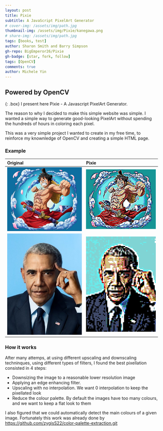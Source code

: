 ```yaml
---
layout: post
title: Pixie
subtitle: A JavaScript PixelArt Generator
# cover-img: /assets/img/path.jpg
thumbnail-img: /assets/img/Pixie/kanegawa.png
# share-img: /assets/img/path.jpg
tags: [books, test]
author: Sharon Smith and Barry Simpson
gh-repo: BigEmperor26/Pixie
gh-badge: [star, fork, follow]
tags: [OpenCV]
comments: true
author: Michele Yin
---
```


## Powered by OpenCV

{: .box}
I present here Pixie - A Javascript PixelArt Generator. 

The reason to why I decided to make this simple website was simple. I wanted a simple way to generate good-looking PixelArt without spending the hundreds of hours in coloring each pixel.


This was a very simple project I wanted to create in my free time, to reinforce my knownledge of OpenCV and creating a simple HTML page.

### Example
|Original|Pixie|
|:---|:---|
|![Image](../assets/img/Pixie/img.png)|![Image](../assets/img/Pixie/luffy-5px.png)|
|![Image](../assets/img/Pixie/obama.jpeg)|![Image](../assets/img/Pixie/Obama%20pix.png)|
### How it works


After many attemps, at using different upscaling and downscaling techninques, using different types of filters, I found the best pixellation consisted in 4 steps:

- Downsizing the image to a reasonable lower resolution image
- Applying an edge enhancing filter.
- Upscaling with no interpolation. We want 0 interpolation to keep the pixellated look
- Reduce the colour palette. By default the images have too many colours, and we want to keep a flat look to them

I also figured that we could automatically detect the main colours of a given image. Fortunately this work was already done by  https://github.com/zygisS22/color-palette-extraction.git

